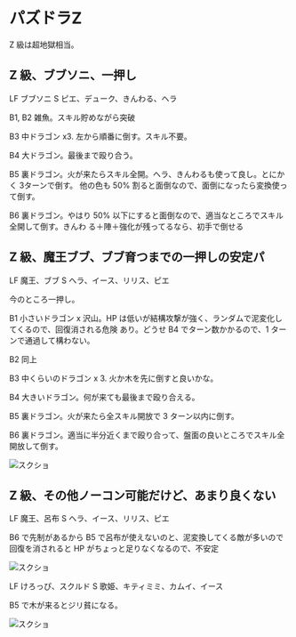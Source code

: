 # パズドラZ

Z 級は超地獄相当。

## Z 級、ブブソニ、一押し

LF ブブソニ
S ピエ、デューク、きんわる、ヘラ

B1, B2 雑魚。スキル貯めながら突破

B3 中ドラゴン x3. 左から順番に倒す。スキル不要。

B4 大ドラゴン。最後まで殴り合う。

B5 裏ドラゴン。火が来たらスキル全開。ヘラ、きんわるも使って良し。とにかく 3ターンで倒す。
他の色も 50% 割ると面倒なので、面倒になったら変換使って倒す。

B6 裏ドラゴン。やはり 50% 以下にすると面倒なので、適当なところでスキル全開して倒す。きんわ
る＋陣＋強化が残ってるなら、初手で倒せる


## Z 級、魔王ブブ、ブブ育つまでの一押しの安定パ

LF 魔王、ブブ
S  ヘラ、イース、リリス、ピエ

今のところ一押し。

B1 小さいドラゴン x 沢山。HP は低いが結構攻撃が強く、ランダムで泥変化してくるので、回復消される危険
あり。どうせ B4 でターン数かかるので、1 ターンで通過して構わない。

B2 同上

B3 中くらいのドラゴン x 3. 火か木を先に倒すと良いかな。

B4 大きいドラゴン。何が来ても最後まで殴り合える。

B5 裏ドラゴン。火が来たら全スキル開放で 3 ターン以内に倒す。

B6 裏ドラゴン。適当に半分近くまで殴り合って、盤面の良いところでスキル全開放して倒す。

![スクショ](http://i.imgur.com/WsLlxmll.jpg )

## Z 級、その他ノーコン可能だけど、あまり良くない

LF 魔王、呂布
S  ヘラ、イース、リリス、ピエ

B6 で先制があるから B5 で呂布が使えないのと、泥変換してくる敵が多いので回復を消されると HP
がちょっと足りなくなるので、不安定

![スクショ](http://i.imgur.com/1aczshol.jpg )

LF けろっぴ、スクルド
S  歌姫、キティミミ、カムイ、イース

B5 で木が来るとジリ貧になる。

![スクショ](http://i.imgur.com/Rlw5zoKl.jpg )

<!-- vim: set tw=90 filetype=markdown : -->

